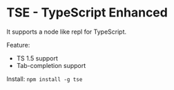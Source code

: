 # TSE - TypeScript Enhanced

It supports a node like repl for TypeScript.

Feature:

* TS 1.5 support
* Tab-completion support

Install:
  `npm install -g tse`
